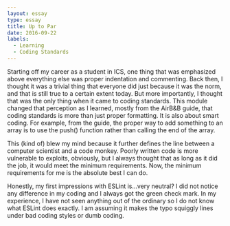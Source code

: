 ```yaml
---
layout: essay
type: essay
title: Up to Par
date: 2016-09-22
labels:
  - Learning
  - Coding Standards
---
```


Starting off my career as a student in ICS, one thing that was emphasized above everything else was proper indentation and commenting. Back then, I thought it was a trivial thing that everyone did just because it was the norm, and that is still true to a certain extent today. But more importantly, I thought that was the only thing when it came to coding standards. This module changed that perception as I learned, mostly from the AirB&B guide, that coding standards is more than just proper formatting. It is also about smart coding. For example, from the guide, the proper way to add something to an array is to use the push() function rather than calling the end of the array.

This (kind of) blew my mind because it further defines the line between a computer scientist and a code monkey. Poorly written code is more vulnerable to exploits, obviously, but I always thought that as long as it did the job, it would meet the minimum requirements. Now, the minimum requirements for me is the absolute best I can do.

Honestly, my first impressions with ESLint is...very neutral? I did not notice any difference in my coding and I always got the green check mark. In my experience, I have not seen anything out of the ordinary so I do not know what ESLint does exactly. I am assuming it makes the typo squiggly lines under bad coding styles or dumb coding.